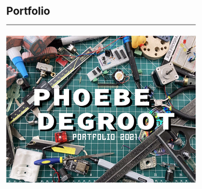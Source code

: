 
# Portfolio
----
[<img src="/images/Portfolio_FrontSmall.png">](/pdf/PDegroot_2021PortfolioA.pdf)
----
